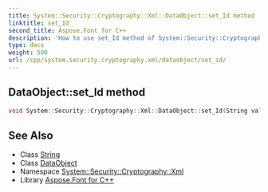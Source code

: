 ```yaml
---
title: System::Security::Cryptography::Xml::DataObject::set_Id method
linktitle: set_Id
second_title: Aspose.Font for C++
description: 'How to use set_Id method of System::Security::Cryptography::Xml::DataObject class in C++.'
type: docs
weight: 500
url: /cpp/system.security.cryptography.xml/dataobject/set_id/
---
```

## DataObject::set_Id method




```cpp
void System::Security::Cryptography::Xml::DataObject::set_Id(String value)
```

## See Also

* Class [String](../../../system/string/)
* Class [DataObject](../)
* Namespace [System::Security::Cryptography::Xml](../../)
* Library [Aspose.Font for C++](../../../)
